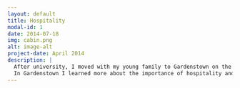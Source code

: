 ```yaml
---
layout: default
title: Hospitality
modal-id: 1
date: 2014-07-18
img: cabin.png
alt: image-alt
project-date: April 2014
description: |
  After university, I moved with my young family to Gardenstown on the north coast. There I ran the villiage pub and restaurant, preparing meals with fish, prawns and crabs sourced directly from local fishermen, who would carry them up from the harbour in a bucket.
  In Gardenstown I learned more about the importance of hospitality and tourism to the region, as well as the fishing industry that forms the great compliment to the fertile farming in the region.
---
```

